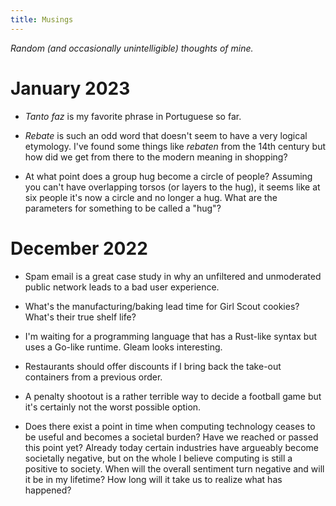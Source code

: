 ```yaml
---
title: Musings
---
```


*Random (and occasionally unintelligible) thoughts of mine.*

# January 2023

- *Tanto faz* is my favorite phrase in Portuguese so far.

- *Rebate* is such an odd word that doesn't seem to have a very logical
  etymology. I've found some things like *rebaten* from the 14th century
  but how did we get from there to the modern meaning in shopping?

- At what point does a group hug become a circle of people? Assuming you can't
  have overlapping torsos (or layers to the hug), it seems like at six people
  it's now a circle and no longer a hug. What are the parameters for something
  to be called a "hug"?

# December 2022

- Spam email is a great case study in why an unfiltered and unmoderated public
  network leads to a bad user experience.

- What's the manufacturing/baking lead time for Girl Scout cookies? What's
  their true shelf life?

- I'm waiting for a programming language that has a Rust-like syntax but uses a
  Go-like runtime. Gleam looks interesting.

- Restaurants should offer discounts if I bring back the take-out containers
  from a previous order.

- A penalty shootout is a rather terrible way to decide a football game but
  it's certainly not the worst possible option.

- Does there exist a point in time when computing technology ceases to be
  useful and becomes a societal burden? Have we reached or passed this point
  yet? Already today certain industries have argueably become societally
  negative, but on the whole I believe computing is still a positive to
  society. When will the overall sentiment turn negative and will it be in my
  lifetime? How long will it take us to realize what has happened?
